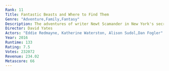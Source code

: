 ```yaml
---
Rank: 11
Title: Fantastic Beasts and Where to Find Them
Genre: "Adventure,Family,Fantasy"
Description: The adventures of writer Newt Scamander in New York's secret community of witches and wizards seventy years before Harry Potter reads his book in school.
Director: David Yates
Actors: "Eddie Redmayne, Katherine Waterston, Alison Sudol,Dan Fogler"
Year: 2016
Runtime: 133
Rating: 7.5
Votes: 232072
Revenue: 234.02
Metascore: 66
---
```


